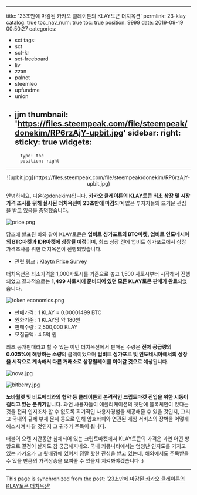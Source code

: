 
---
title: '23초만에 마감된 카카오 클레이튼의 KLAY토큰 더치옥션'
permlink: 23-klay
catalog: true
toc_nav_num: true
toc: true
position: 9999
date: 2019-09-19 00:50:27
categories:
- sct
tags:
- sct
- sct-kr
- sct-freeboard
- liv
- zzan
- palnet
- steemleo
- upfundme
- union
- jjm
thumbnail: 'https://files.steempeak.com/file/steempeak/donekim/RP6rzAjY-upbit.jpg'
sidebar:
    right:
        sticky: true
widgets:
    -
        type: toc
        position: right
---


<center>![upbit.jpg](https://files.steempeak.com/file/steempeak/donekim/RP6rzAjY-upbit.jpg)</center>

안녕하세요, 디온(@donekim)입니다. **카카오 클레이튼의 KLAY토큰 최초 상장 및 시장가격 조사를 위해 실시된 더치옥션이 23초만에 마감**되며 많은 투자자들의 뜨거운 관심을 받고 있음을 증명했습니다. 

![price.png](https://files.steempeak.com/file/steempeak/donekim/qK53vL6q-price.png)

당초에 발표된 바와 같이 KLAY토큰은 **업비트 싱가포르의 BTC마켓, 업비트 인도네시아의 BTC마켓과 IDR마켓에 상장될 예정**이며, 최초 상장 전에 업비트 싱가포르에서 상장 가격조사를 위한 더치옥션이 진행되었습니다. 

- 관련 링크 : [Klaytn Price Survey](https://sg.upbit.com/survey?uuid=7377a434-16fc-488a-8ab8-4f115d01054c)

더치옥션은 최소가격을 1,000사토시를 기준으로 놓고 1,500 사토시부터 시작해서 진행되었고 결과적으로는 **1,499 사토시에 준비되어 있던 모든 KLAY토큰 판매가 완료**되었습니다. 

![token economics.png](https://files.steempeak.com/file/steempeak/donekim/IN6CquRU-token20economics.png)

- 판매가격 : 1 KLAY = 0.00001499 BTC
- 원화기준 : 1 KLAY당 약 180원
- 판매수량 : 2,500,000 KLAY
- 모집금액 : 4.5억 원

최초 공개판매라고 할 수 있는 이번 더치옥션에서 판매된 수량은 **전체 공급량의 0.025%에 해당하는 소량**의 금액이었으며 **업비트 싱가포르 및 인도네시아에서의 상장을 시작으로 계속해서 다른 거래소로 상장릴레이를 이어갈 것으로 예상**됩니다. 

![nova.jpg](https://files.steempeak.com/file/steempeak/donekim/7galrKAz-nova.jpg)


![bitberry.jpg](https://files.steempeak.com/file/steempeak/donekim/P2bKgOOC-bitberry.jpg)

**노바월렛 및 비트베리와의 협약 등 클레이튼의 본격적인 크립토마켓 진입을 위한 시동이 걸리고 있는 분위기**입니다. 과연 사용자들이 애플리케이션의 뒷단에 블록체인이 있다는 것을 전혀 인지조차 할 수 없도록 획기적인 사용자경험을 제공해줄 수 있을 것인지, 그리고 국내의 규제 부재 문제 등으로 인해 암호화폐와 연관된 게임 서비스의 장벽을 어떻게 해소시켜 나갈 것인지 그 귀추가 주목이 됩니다. 

더불어 오랜 시간동안 침체되어 있는 크립토마켓에서 KLAY토큰의 가격은 과연 어떤 방향으로 결정이 날지도 참 궁금해지네요. 국내 커뮤니티에서는 엄청난 인지도를 가지고 있는 카카오가 그 뒷배경에 있어서 정말 핫한 관심을 받고 있는데, 해외에서도 주목받을 수 있을 만큼의 가격상승을 보여줄 수 있을지 지켜봐야겠습니다 :)

- - -

This page is synchronized from the post: ['23초만에 마감된 카카오 클레이튼의 KLAY토큰 더치옥션'](https://steemit.com/@donekim/23-klay)
